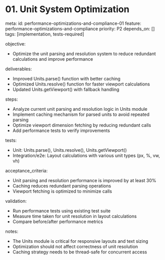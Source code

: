 # 01. Unit System Optimization

meta:
  id: performance-optimizations-and-compliance-01
  feature: performance-optimizations-and-compliance
  priority: P2
  depends_on: []
  tags: [implementation, tests-required]

objective:
- Optimize the unit parsing and resolution system to reduce redundant calculations and improve performance

deliverables:
- Improved Units.parse() function with better caching
- Optimized Units.resolve() function for faster viewport calculations
- Updated Units.getViewport() with fallback handling

steps:
- Analyze current unit parsing and resolution logic in Units module
- Implement caching mechanism for parsed units to avoid repeated parsing
- Optimize viewport dimension fetching by reducing redundant calls
- Add performance tests to verify improvements

tests:
- Unit: Units.parse(), Units.resolve(), Units.getViewport()
- Integration/e2e: Layout calculations with various unit types (px, %, vw, vh)

acceptance_criteria:
- Unit parsing and resolution performance is improved by at least 30%
- Caching reduces redundant parsing operations
- Viewport fetching is optimized to minimize calls

validation:
- Run performance tests using existing test suite
- Measure time taken for unit resolution in layout calculations
- Compare before/after performance metrics

notes:
- The Units module is critical for responsive layouts and text sizing
- Optimization should not affect correctness of unit resolution
- Caching strategy needs to be thread-safe for concurrent access